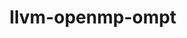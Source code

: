 ---
title: "llvm-openmp-ompt"
layout: cache
categories: [package, develop]
meta: {"versions": ["tr6_forwards"], "compilers": ["gcc@=11.1.0", "oneapi@=2023.2.0"], "oss": ["ubuntu20.04"], "platforms": ["linux"], "targets": ["x86_64", "x86_64_v3"], "stacks": ["e4s", "e4s-oneapi", "root"], "num_specs": 4, "num_specs_by_stack": {"e4s-oneapi": 2, "root": 4, "e4s": 2}}
spec_details: [{"hash": "sqjjurjnvtxi6e2czvtmqkifc2m2fryt", "compiler": "oneapi@=2023.2.0", "versions": ["tr6_forwards"], "os": "ubuntu20.04", "platform": "linux", "target": "x86_64", "variants": ["build_system=cmake", "build_type=Release", "generator=ninja", "~ipo", "+libomptarget", "~standalone"], "stacks": ["e4s-oneapi", "root"], "size": "-", "tarball": "https://binaries.spack.io/develop/build_cache/linux-ubuntu20.04-x86_64/oneapi-2023.2.0/llvm-openmp-ompt-tr6_forwards/linux-ubuntu20.04-x86_64-oneapi-2023.2.0-llvm-openmp-ompt-tr6_forwards-sqjjurjnvtxi6e2czvtmqkifc2m2fryt.spack"}, {"hash": "hstts5436mza7ahpfbohkhfux23nl656", "compiler": "oneapi@=2023.2.0", "versions": ["tr6_forwards"], "os": "ubuntu20.04", "platform": "linux", "target": "x86_64", "variants": ["build_system=cmake", "build_type=Release", "generator=ninja", "~ipo", "+libomptarget", "~standalone"], "stacks": ["e4s-oneapi", "root"], "size": "-", "tarball": "https://binaries.spack.io/develop/build_cache/linux-ubuntu20.04-x86_64/oneapi-2023.2.0/llvm-openmp-ompt-tr6_forwards/linux-ubuntu20.04-x86_64-oneapi-2023.2.0-llvm-openmp-ompt-tr6_forwards-hstts5436mza7ahpfbohkhfux23nl656.spack"}, {"hash": "lxtazqmf245c6e6c62whuvc4gqiylhmy", "compiler": "gcc@=11.1.0", "versions": ["tr6_forwards"], "os": "ubuntu20.04", "platform": "linux", "target": "x86_64_v3", "variants": ["build_system=cmake", "build_type=Release", "generator=ninja", "~ipo", "+libomptarget", "~standalone"], "stacks": ["e4s", "root"], "size": "-", "tarball": "https://binaries.spack.io/develop/build_cache/linux-ubuntu20.04-x86_64_v3/gcc-11.1.0/llvm-openmp-ompt-tr6_forwards/linux-ubuntu20.04-x86_64_v3-gcc-11.1.0-llvm-openmp-ompt-tr6_forwards-lxtazqmf245c6e6c62whuvc4gqiylhmy.spack"}, {"hash": "q6ik57phhysojvopqvjsdxuyg6rhamxk", "compiler": "gcc@=11.1.0", "versions": ["tr6_forwards"], "os": "ubuntu20.04", "platform": "linux", "target": "x86_64_v3", "variants": ["build_system=cmake", "build_type=Release", "generator=ninja", "~ipo", "+libomptarget", "~standalone"], "stacks": ["e4s", "root"], "size": "-", "tarball": "https://binaries.spack.io/develop/build_cache/linux-ubuntu20.04-x86_64_v3/gcc-11.1.0/llvm-openmp-ompt-tr6_forwards/linux-ubuntu20.04-x86_64_v3-gcc-11.1.0-llvm-openmp-ompt-tr6_forwards-q6ik57phhysojvopqvjsdxuyg6rhamxk.spack"}]
---